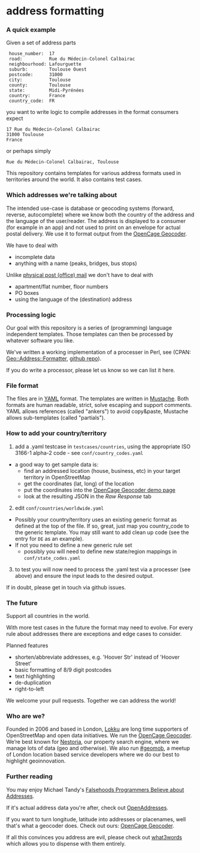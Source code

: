 # address formatting
 

### A quick example

Given a set of address parts

     house_number:  17
     road:          Rue du Médecin-Colonel Calbairac
     neighbourhood: Lafourguette
     suburb:        Toulouse Ouest
     postcode:      31000
     city:          Toulouse
     county:        Toulouse
     state:         Midi-Pyrénées
     country:       France
     country_code:  FR

you want to write logic to compile addresses in the format consumers expect

	17 Rue du Médecin-Colonel Calbairac
	31000 Toulouse
	France

or perhaps simply

	Rue du Médecin-Colonel Calbairac, Toulouse

This repository contains templates for various address formats used in
territories around the world. It also contains test cases.

### Which addresses we're talking about

The intended use-case is database or geocoding systems (forward, reverse, autocomplete) where we know both the country of the address and the language of the user/reader. The address is displayed to a consumer (for example in an app) and not used to print on an envelope for actual postal delivery. We use it to format output from the [OpenCage Geocoder](http://geocoder.opencagedata.com).

We have to deal with

   * incomplete data
   * anything with a name (peaks, bridges, bus stops)

Unlike [physical post (office) mail](http://www.bitboost.com/ref/international-address-formats.html) we don't have to deal with

   * apartment/flat number, floor numbers
   * PO boxes
   * using the language of the (destination) address
  
### Processing logic

Our goal with this repository is a series of (programming) language independent templates. Those templates can then be processed by whatever software you like. 

We've written a working implementation of a processer in Perl, see (CPAN: [Geo::Address::Formatter](https://metacpan.org/release/Geo-Address-Formatter), [github repo](https://github.com/lokku/perl-Geo-Address-Formatter)).

If you do write a processor, please let us know so we can list it here. 

### File format

The files are in [YAML](http://yaml.org/) format. The templates are written in [Mustache](http://mustache.github.io/). Both formats are human readable, strict, solve escaping and support comments. YAML allows references (called "ankers") to avoid copy&paste, Mustache allows sub-templates (called "partials").

### How to add your country/territory

1. add a .yaml testcase in `testcases/countries`, using the appropriate ISO 3166-1 alpha-2 code - see `conf/country_codes.yaml`
  * a good way to get sample data is:
      * find an addressed location (house, business, etc) in your
        target territory in OpenStreetMap
      * get the coordinates (lat, long) of the location
      * put the coordinates into the [OpenCage Geocoder demo
        page](http://geocoder.opencagedata.com/demo.html)
      * look at the resulting JSON in the *Raw Response* tab

2. edit `conf/countries/worldwide.yaml`
  * Possibly your country/territory uses an existing generic format as
    defined at the top of the file. If so, great, just map you
    country_code to the generic template. You may still want to add
    clean up code (see the entry for `DE` as an example).
  * If not you need to define a new generic rule set
      * possibly you will need to define new state/region mappings in `conf/state_codes.yaml`

3. to test you will now need to process the .yaml test via a processer
   (see above) and ensure the input leads to the desired output.

If in doubt, please get in touch via github issues.

### The future

Support all countries in the world.

With more test cases in the future the format may need to evolve. For every rule about addresses there are exceptions and edge cases to consider. 

Planned features

  * shorten/abbreviate addresses, e.g. 'Hoover Str' instead of 'Hoover Street'
  * basic formatting of 8/9 digit postcodes
  * text highlighting
  * de-duplication
  * right-to-left

We welcome your pull requests. Together we can address the world!

### Who are we?

Founded in 2006 and based in London, [Lokku](http://www.lokku.com) are long time supporters of OpenStreetMap and open data initiatives. We run the [OpenCage Geocoder](http://geocoder.opencagedata.com). We’re best known for [Nestoria](http://www.nestoria.com), our property search engine, where we manage lots of data (geo and otherwise). We also run [#geomob](http://geomobldn.org), a meetup of London location based service developers where we do our best to highlight geoinnovation. 

### Further reading

You may enjoy Michael Tandy's [Falsehoods Programmers Believe about Addresses](http://www.mjt.me.uk/posts/falsehoods-programmers-believe-about-addresses/).

If it's actual address data you're after, check out [OpenAddresses](http://openaddresses.io/).

If you want to turn longitude, latitude into addresses or placenames, well that's what a geocoder does. Check out ours: [OpenCage Geocoder](http://geocoder.opencagedata.com).

If all this convinces you address are evil, please check out [what3words](http://what3words.com/) which allows you to dispense with them entirely. 
